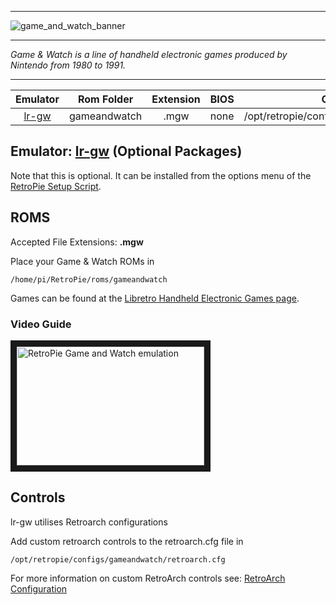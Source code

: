 ***

![game_and_watch_banner](https://cloud.githubusercontent.com/assets/10035308/13205492/9b6db396-d8a6-11e5-8a74-51b2a74a0f35.png)

***
_Game & Watch is a line of handheld electronic games produced by Nintendo from 1980 to 1991._

***

| Emulator | Rom Folder | Extension | BIOS |  Controller Config |
| :---: | :---: | :---: | :---: | :---: |
| [lr-gw](https://github.com/libretro/gw-libretro) | gameandwatch  | .mgw | none | /opt/retropie/configs/gameandwatch/retroarch.cfg |

## Emulator: [lr-gw](https://github.com/libretro/gw-libretro) (Optional Packages)

Note that this is optional. It can be installed from the options menu of the [RetroPie Setup Script](Updating-RetroPie).

## ROMS
Accepted File Extensions: **.mgw**

Place your Game & Watch ROMs in
```
/home/pi/RetroPie/roms/gameandwatch
```

Games can be found at the [Libretro Handheld Electronic Games page](https://bot.libretro.com/assets/cores/Handheld%20Electronic%20Game/).

### Video Guide  

<a href="https://www.youtube.com/watch?v=DzbsfCC77IQ" target="_blank"><img src="https://i.ytimg.com/vi_webp/DzbsfCC77IQ/mqdefault.webp" 
alt="RetroPie Game and Watch emulation" width="300" height="190" border="10" /></a>  

## Controls

lr-gw utilises Retroarch configurations

Add custom retroarch controls to the retroarch.cfg file in
```shell
/opt/retropie/configs/gameandwatch/retroarch.cfg
```
For more information on custom RetroArch controls see: [RetroArch Configuration](RetroArch-Configuration)
